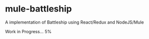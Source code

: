 # mule-battleship

A implementation of Battleship using React/Redux and NodeJS/Mule

Work in Progress... 5%
